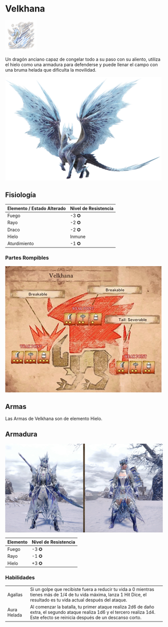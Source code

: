 <link rel="stylesheet" href="../../../base.css">

# Velkhana

<img src="./velkhana-icono.png" width="100">

Un dragón anciano capaz de congelar todo a su paso con su aliento, utiliza el hielo como una armadura para defenderse y puede llenar el campo con una bruma helada que dificulta la movilidad.

<img src="./velkhana.png" width="500">

## Fisiología

<table>
  <thead>
    <tr>
      <th>Elemento / Estado Alterado</th>
      <th>Nivel de Resistencia</th>
    </tr>
  </thead>
  <tbody>
    <tr>
      <td><span style='color:var(--fuego)'>Fuego</span></td>
      <td>-3 ✪</td>
    </tr>
    <tr>
      <td><span style='color:var(--rayo)'>Rayo</span></td>
      <td>-2 ✪</td>
    </tr>
    <tr>
      <td><span style='color:var(--draco)'>Draco</span></td>
      <td>-2 ✪</td>
    </tr>
    <tr>
      <td><span style='color:var(--hielo)'>Hielo</span></td>
      <td>Inmune</td>
    </tr>
    <tr>
      <td>Aturdimiento</td>
      <td>-1 ✪</td>
    </tr>
  </tbody>
</table>

### Partes Rompibles

<img src="./velkhana-fisiologia.jpg" width="500">

## Armas

Las Armas de Velkhana son de elemento <span style='color:var(--draco)'>Hielo</span>.

## Armadura

<img src="velkhana-armaduras.jpg">

<table>
  <thead>
    <tr>
      <th>Elemento</th>
      <th>Nivel de Resistencia</th>
    </tr>
  </thead>
  <tbody>
    <tr>
      <td><span style='color:var(--fuego)'>Fuego</span></td>
      <td>-3 ✪</td>
    </tr>
    <tr>
      <td><span style='color:var(--rayo)'>Rayo</span></td>
      <td>-1 ✪</td>
    </tr>
    <tr>
      <td><span style='color:var(--hielo)'>Hielo</span></td>
      <td>+3 ✪</td>
    </tr>
  </tbody>
</table>

### Habilidades

<table>
  <tr>
    <td>Agallas</td>
    <td>Si un golpe que recibiste fuera a reducir tu vida a 0 mientras tienes más de 1/4 de tu vida máxima, lanza 1 Hit Dice, el resultado es tu vida actual después del ataque.</td>
  </tr>
  <tr>
    <td>Aura Helada</td>
    <td>Al comenzar la batalla, tu primer ataque realiza <span style='color:var(--ataque)'>2d6</span> de daño extra, el segundo ataque realiza <span style='color:var(--ataque)'>1d6</span> y el tercero realiza <span style='color:var(--ataque)'>1d4</span>. Este efecto se reinicia después de un descanso corto.</td>
  </tr>
</table>